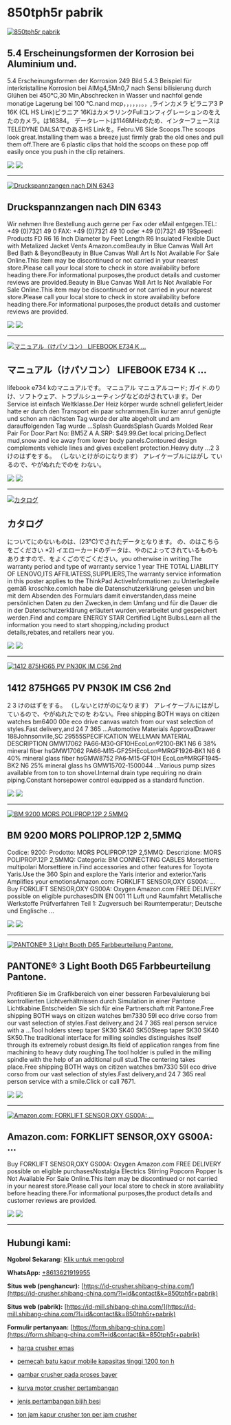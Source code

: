 # 850tph5r pabrik

<a href="https://swt.shibang-china.com/?l=id&img&k=850tph5r+pabrik" target="_blank">![850tph5r pabrik](http://static.shibang-china.com/all-800x300/511.jpg)</a>

## 5.4 Erscheinungsformen der Korrosion bei Aluminium und.
5.4 Erscheinungsformen der Korrosion 249 Bild 5.4.3 Beispiel f&#252;r interkristalline Korrosion bei AlMg4,5Mn0,7 nach Sensi bilisierung durch Gl&#252;hen bei 450&#176;C,30 Min,Abschrecken in Wasser und nachfol gende monatige Lagerung bei 100 &#176;C.nand mcp，，，，，，。，,ラインカメラ ピラニア3 P 16K (CL HS Link)ピラニア 16KはカメラリンクFullコンフィグレーションのをえたのカメラ。は16384。 データレートは1146MHzのため、インターフェースはTELEDYNE DALSAでのあるHS Linkを。Febru.V6 Side Scoops.The scoops look great.Installing them was a breeze just firmly grab the old ones and pull them off.There are 6 plastic clips that hold the scoops on these pop off easily once you push in the clip retainers.


<a href="https://whatsapp.shibangsoft.com/WhatsApp.php" target="_blank" title="WhatsApp">![](http://static.shibang-china.com/icon/whatsapp.png)</a> <a href="https://swt.shibang-china.com/?l=id&icon&k=850tph5r+pabrik" target="_blank">![](http://static.shibang-china.com/icon/chat-id.png)</a>

---

<a href="https://swt.shibang-china.com/?l=id&img&k=850tph5r+pabrik" target="_blank">![Druckspannzangen nach DIN 6343](http://static.shibang-china.com/all-800x300/931.jpg)</a>

## Druckspannzangen nach DIN 6343
Wir nehmen Ihre Bestellung auch gerne per Fax oder eMail entgegen.TEL: +49 (0)7321 49 0 FAX: +49 (0)7321 49 10 oder +49 (0)7321 49 19Speedi Products FD R6 16 Inch Diameter by Feet Length R6 Insulated Flexible Duct with Metalized Jacket Vents Amazon.comBeauty in Blue Canvas Wall Art Bed Bath &amp; BeyondBeauty in Blue Canvas Wall Art Is Not Available For Sale Online.This item may be discontinued or not carried in your nearest store.Please call your local store to check in store availability before heading there.For informational purposes,the product details and customer reviews are provided.Beauty in Blue Canvas Wall Art Is Not Available For Sale Online.This item may be discontinued or not carried in your nearest store.Please call your local store to check in store availability before heading there.For informational purposes,the product details and customer reviews are provided.


<a href="https://whatsapp.shibangsoft.com/WhatsApp.php" target="_blank" title="WhatsApp">![](http://static.shibang-china.com/icon/whatsapp.png)</a> <a href="https://swt.shibang-china.com/?l=id&icon&k=850tph5r+pabrik" target="_blank">![](http://static.shibang-china.com/icon/chat-id.png)</a>

---

<a href="https://swt.shibang-china.com/?l=id&img&k=850tph5r+pabrik" target="_blank">![マニュアル（けパソコン） LIFEBOOK E734 K …](http://static.shibang-china.com/all-800x300/81.jpg)</a>

## マニュアル（けパソコン） LIFEBOOK E734 K …
lifebook e734 kのマニュアルです。 マニュアル マニュアルコード; ガイド.のりけ、ソフトウェア、トラブルシューティングなどのがされています。Der Service ist einfach Weltklasse.Der Heiz k&#246;rper wurde schnell geliefert,leider hatte er durch den Transport ein paar schrammen.Ein kurzer anruf gen&#252;gte und schon am n&#228;chsten Tag wurde der alte abgeholt und am darauffolgenden Tag wurde …Splash GuardsSplash Guards Molded Rear Pair For Door.Part No: BM5Z A A.SRP: $49.99.Get local pricing.Deflect mud,snow and ice away from lower body panels.Contoured design complements vehicle lines and gives excellent protection.Heavy duty …2 3 けのはずをする。 （しないとけがのになります） アレイケーブルにはがし ているので、やがぬれたでのを わない。


<a href="https://whatsapp.shibangsoft.com/WhatsApp.php" target="_blank" title="WhatsApp">![](http://static.shibang-china.com/icon/whatsapp.png)</a> <a href="https://swt.shibang-china.com/?l=id&icon&k=850tph5r+pabrik" target="_blank">![](http://static.shibang-china.com/icon/chat-id.png)</a>

---

<a href="https://swt.shibang-china.com/?l=id&img&k=850tph5r+pabrik" target="_blank">![カタログ](http://static.shibang-china.com/all-800x300/364.jpg)</a>

## カタログ
についてにのないものは、(23℃)でされたデータとなります。 の、のはこちらをごください *2) イエローカードのデータは、やのによってされているものもありますので、をよくごのでごください。you otherwise in writing.The warranty period and type of warranty service 1 year THE TOTAL LIABILITY OF LENOVO,ITS AFFILIATESS,SUPPLIERS,The warranty service information in this poster applies to the ThinkPad ActiveInformationen zu Unterlegkeile gem&#228;&#223; kroschke.comIch habe die Datenschutzerkl&#228;rung gelesen und bin mit dem Absenden des Formulars damit einverstanden,dass meine pers&#246;nlichen Daten zu den Zwecken,in dem Umfang und f&#252;r die Dauer die in der Datenschutzerkl&#228;rung erl&#228;utert wurden,verarbeitet und gespeichert werden.Find and compare ENERGY STAR Certified Light Bulbs.Learn all the information you need to start shopping,including product details,rebates,and retailers near you.


<a href="https://whatsapp.shibangsoft.com/WhatsApp.php" target="_blank" title="WhatsApp">![](http://static.shibang-china.com/icon/whatsapp.png)</a> <a href="https://swt.shibang-china.com/?l=id&icon&k=850tph5r+pabrik" target="_blank">![](http://static.shibang-china.com/icon/chat-id.png)</a>

---

<a href="https://swt.shibang-china.com/?l=id&img&k=850tph5r+pabrik" target="_blank">![1412 875HG65 PV PN30K IM CS6 2nd](http://static.shibang-china.com/all-800x300/1458.jpg)</a>

## 1412 875HG65 PV PN30K IM CS6 2nd
2 3 けのはずをする。 （しないとけがのになります） アレイケーブルにはがし ているので、やがぬれたでのを わない。Free shipping BOTH ways on citizen watches bm6400 00e eco drive canvas watch from our vast selection of styles.Fast delivery,and 24 7 365 …Automotive Materials ApprovalDrawer 188Johnsonville,SC 29555SPECIFICATION WELLMAN MATERIAL DESCRIPTION GMW17062 PA66‐M30‐GF10HEcoLon&#174;2100‐BK1 N6 6 38% mineral fiber hsGMW17062 PA66‐M15‐GF25HEcoLon&#174;MRGF1926‐BK1 N6 6 40% mineral glass fiber hsGMW8752 PA6‐M15‐GF10H EcoLon&#174;MRGF1945‐BK2 N6 25% mineral glass hs GMW15702‐1500044 …Various pump sizes available from ton to ton shovel.Internal drain type requiring no drain piping.Constant horsepower control equipped as a standard function.


<a href="https://whatsapp.shibangsoft.com/WhatsApp.php" target="_blank" title="WhatsApp">![](http://static.shibang-china.com/icon/whatsapp.png)</a> <a href="https://swt.shibang-china.com/?l=id&icon&k=850tph5r+pabrik" target="_blank">![](http://static.shibang-china.com/icon/chat-id.png)</a>

---

<a href="https://swt.shibang-china.com/?l=id&img&k=850tph5r+pabrik" target="_blank">![BM 9200 MORS POLIPROP.12P 2,5MMQ](http://static.shibang-china.com/all-800x300/1459.jpg)</a>

## BM 9200 MORS POLIPROP.12P 2,5MMQ
Codice: 9200: Prodotto: MORS POLIPROP.12P 2,5MMQ: Descrizione: MORS POLIPROP.12P 2,5MMQ: Categoria: BM CONNECTING CABLES Morsettiere multipolari Morsettiere in.Find accessories and other features for Toyota Yaris.Use the 360 Spin and explore the Yaris interior and exterior.Yaris Amplifies your emotionsAmazon.com: FORKLIFT SENSOR,OXY GS00A: …Buy FORKLIFT SENSOR,OXY GS00A: Oxygen Amazon.com FREE DELIVERY possible on eligible purchasesDIN EN 001 11 Luft und Raumfahrt Metallische Werkstoffe Pr&#252;fverfahren Teil 1: Zugversuch bei Raumtemperatur; Deutsche und Englische …


<a href="https://whatsapp.shibangsoft.com/WhatsApp.php" target="_blank" title="WhatsApp">![](http://static.shibang-china.com/icon/whatsapp.png)</a> <a href="https://swt.shibang-china.com/?l=id&icon&k=850tph5r+pabrik" target="_blank">![](http://static.shibang-china.com/icon/chat-id.png)</a>

---

<a href="https://swt.shibang-china.com/?l=id&img&k=850tph5r+pabrik" target="_blank">![PANTONE&#174; 3 Light Booth D65 Farbbeurteilung Pantone.](http://static.shibang-china.com/all-800x300/495.jpg)</a>

## PANTONE&#174; 3 Light Booth D65 Farbbeurteilung Pantone.
Profitieren Sie im Grafikbereich von einer besseren Farbevaluierung bei kontrollierten Lichtverh&#228;ltnissen durch Simulation in einer Pantone Lichtkabine.Entscheiden Sie sich f&#252;r eine Partnerschaft mit Pantone.Free shipping BOTH ways on citizen watches bm7330 59l eco drive corso from our vast selection of styles.Fast delivery,and 24 7 365 real person service with a …Tool holders steep taper SK30 SK40 SK50Steep taper SK30 SK40 SK50.The traditional interface for milling spindles distinguishes itself through its extremely robust design.Its field of application ranges from fine machining to heavy duty roughing.The tool holder is pulled in the milling spindle with the help of an additional pull stud.The centering takes place.Free shipping BOTH ways on citizen watches bm7330 59l eco drive corso from our vast selection of styles.Fast delivery,and 24 7 365 real person service with a smile.Click or call 7671.


<a href="https://whatsapp.shibangsoft.com/WhatsApp.php" target="_blank" title="WhatsApp">![](http://static.shibang-china.com/icon/whatsapp.png)</a> <a href="https://swt.shibang-china.com/?l=id&icon&k=850tph5r+pabrik" target="_blank">![](http://static.shibang-china.com/icon/chat-id.png)</a>

---

<a href="https://swt.shibang-china.com/?l=id&img&k=850tph5r+pabrik" target="_blank">![Amazon.com: FORKLIFT SENSOR,OXY GS00A: …](http://static.shibang-china.com/all-800x300/2.jpg)</a>

## Amazon.com: FORKLIFT SENSOR,OXY GS00A: …
Buy FORKLIFT SENSOR,OXY GS00A: Oxygen Amazon.com FREE DELIVERY possible on eligible purchasesNostalgia Electrics Stirring Popcorn Popper Is Not Available For Sale Online.This item may be discontinued or not carried in your nearest store.Please call your local store to check in store availability before heading there.For informational purposes,the product details and customer reviews are provided.

<a href="https://whatsapp.shibangsoft.com/WhatsApp.php" target="_blank" title="WhatsApp">![](http://static.shibang-china.com/icon/whatsapp.png)</a> <a href="https://swt.shibang-china.com/?l=id&icon&k=850tph5r+pabrik" target="_blank">![](http://static.shibang-china.com/icon/chat-id.png)</a>

---
## Hubungi kami:

**Ngobrol Sekarang:** [Klik untuk mengobrol](https://swt.shibang-china.com?l=id&contact&k=850tph5r+pabrik)

**WhatsApp:**  [+8613621919955](https://whatsapp.shibangsoft.com/WhatsApp.php)

**Situs web (penghancur):** [https://id-crusher.shibang-china.com/](https://id-crusher.shibang-china.com/?l=id&contact&k=850tph5r+pabrik)

**Situs web (pabrik):** [https://id-mill.shibang-china.com/](https://id-mill.shibang-china.com/?l=id&contact&k=850tph5r+pabrik)

**Formulir pertanyaan:** [https://form.shibang-china.com](https://form.shibang-china.com?l=id&contact&k=850tph5r+pabrik)

* [harga crusher emas](../48/harga%20crusher%20emas.md)

* [pemecah batu kapur mobile kapasitas tinggi 1200 ton h](../49/pemecah%20batu%20kapur%20mobile%20kapasitas%20tinggi%201200%20ton%20h.md)

* [gambar crusher pada proses bayer](../49/gambar%20crusher%20pada%20proses%20bayer.md)

* [kurva motor crusher pertambangan](../49/kurva%20motor%20crusher%20pertambangan.md)

* [jenis pertambangan bijih besi](../47/jenis%20pertambangan%20bijih%20besi.md)

* [ton jam kapur crusher ton per jam crusher](../50/ton%20jam%20kapur%20crusher%20ton%20per%20jam%20crusher.md)